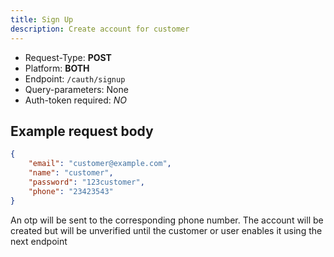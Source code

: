 ```yaml
---
title: Sign Up
description: Create account for customer
---
```


- Request-Type: **POST**
- Platform: **BOTH**
- Endpoint: `/cauth/signup`
- Query-parameters: None
- Auth-token required: *NO*

## Example request body

```json
{
    "email": "customer@example.com",
    "name": "customer",
    "password": "123customer",
    "phone": "23423543"
}
```

An otp will be sent to the corresponding phone number.
The account will be created but will be unverified until the customer or user enables it using the next endpoint
